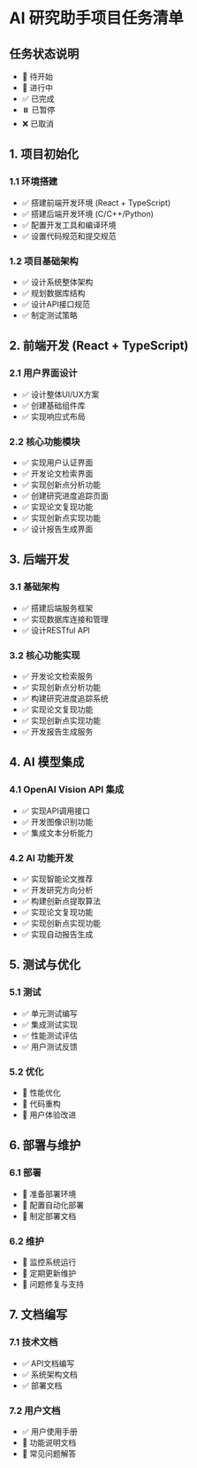 # AI 研究助手项目任务清单

## 任务状态说明
- 🔲 待开始
- 🔄 进行中
- ✅ 已完成
- ⏸️ 已暂停
- ❌ 已取消

## 1. 项目初始化

### 1.1 环境搭建
- ✅ 搭建前端开发环境 (React + TypeScript)
- ✅ 搭建后端开发环境 (C/C++/Python)
- ✅ 配置开发工具和编译环境
- ✅ 设置代码规范和提交规范

### 1.2 项目基础架构
- ✅ 设计系统整体架构
- ✅ 规划数据库结构
- ✅ 设计API接口规范
- ✅ 制定测试策略

## 2. 前端开发 (React + TypeScript)

### 2.1 用户界面设计
- ✅ 设计整体UI/UX方案
- ✅ 创建基础组件库
- ✅ 实现响应式布局

### 2.2 核心功能模块
- ✅ 实现用户认证界面
- ✅ 开发论文检索界面
- ✅ 实现创新点分析功能
- ✅ 创建研究进度追踪页面
- ✅ 实现论文复现功能
- ✅ 实现创新点实现功能
- ✅ 设计报告生成界面

## 3. 后端开发

### 3.1 基础架构
- ✅ 搭建后端服务框架
- ✅ 实现数据库连接和管理
- ✅ 设计RESTful API

### 3.2 核心功能实现
- ✅ 开发论文检索服务
- ✅ 实现创新点分析功能
- ✅ 构建研究进度追踪系统
- ✅ 实现论文复现功能
- ✅ 实现创新点实现功能
- ✅ 开发报告生成服务

## 4. AI 模型集成

### 4.1 OpenAI Vision API 集成
- ✅ 实现API调用接口
- ✅ 开发图像识别功能
- ✅ 集成文本分析能力

### 4.2 AI 功能开发
- ✅ 实现智能论文推荐
- ✅ 开发研究方向分析
- ✅ 构建创新点提取算法
- ✅ 实现论文复现功能
- ✅ 实现创新点实现功能
- ✅ 实现自动报告生成

## 5. 测试与优化

### 5.1 测试
- ✅ 单元测试编写
- ✅ 集成测试实现
- ✅ 性能测试评估
- ✅ 用户测试反馈

### 5.2 优化
- 🔄 性能优化
- 🔄 代码重构
- 🔄 用户体验改进

## 6. 部署与维护

### 6.1 部署
- 🔄 准备部署环境
- 🔄 配置自动化部署
- 🔄 制定部署文档

### 6.2 维护
- 🔲 监控系统运行
- 🔲 定期更新维护
- 🔲 问题修复与支持

## 7. 文档编写

### 7.1 技术文档
- ✅ API文档编写
- ✅ 系统架构文档
- ✅ 部署文档

### 7.2 用户文档
- ✅ 用户使用手册
- 🔄 功能说明文档
- 🔲 常见问题解答